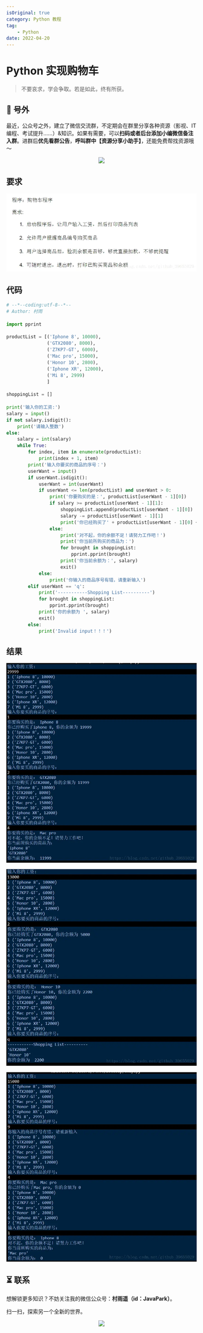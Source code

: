 ```yaml
---
isOriginal: true
category: Python 教程
tag:
    - Python
date: 2022-04-20
---
```


# Python 实现购物车

>
> 不要哀求，学会争取。若是如此，终有所获。
> 

## 🎈 号外

最近，公众号之外，建立了微信交流群，不定期会在群里分享各种资源（影视、IT 编程、考试提升……）&知识。如果有需要，可以**扫码或者后台添加小编微信备注入群**。进群后**优先看群公告**，**呼叫群中【资源分享小助手】**，还能免费帮找资源哦～

<center>
<img src="/contact/wxgroup.jpg" width="150"> 
</center>

## 要求
![](assets/35-20230927212503189.webp)

## 代码

```python
# --*--coding:utf-8--*--
# Author: 村雨

import pprint

productList = [('Iphone 8', 10000),
               ('GTX2080', 8000),
               ('Z7KP7-GT', 6000),
               ('Mac pro', 15000),
               ('Honor 10', 2800),
               ('Iphone XR', 12000),
               ('Mi 8', 2999)
               ]

shoppingList = []

print('输入你的工资:')
salary = input()
if not salary.isdigit():
    print('请输入整数')
else:
    salary = int(salary)
    while True:
        for index, item in enumerate(productList):
            print(index + 1, item)
        print('输入你要买的商品的序号：')
        userWant = input()
        if userWant.isdigit():
            userWant = int(userWant)
            if userWant <= len(productList) and userWant > 0:
                print('你要购买的是：', productList[userWant - 1][0])
                if salary >= productList[userWant - 1][1]:
                    shoppingList.append(productList[userWant - 1][0])
                    salary -= productList[userWant - 1][1]
                    print('你已经购买了' + productList[userWant - 1][0] + ', 你的余额为 ' + str(salary))
                else:
                    print('对不起，你的余额不足！请努力工作吧！')
                    print('你当前所购买的商品为：')
                    for brought in shoppingList:
                        pprint.pprint(brought)
                    print('你当前余额为：', salary)
                    exit()
            else:
                print('你输入的商品序号有错，请重新输入')
        elif userWant == 'q':
            print('-----------Shopping List----------')
            for brought in shoppingList:
                pprint.pprint(brought)
            print('你的余额为 ', salary)
            exit()
        else:
            print('Invalid input！！！')
```

## 结果
![](assets/35-20230927212503160.webp)

![](assets/35-20230927212503159-5821103.webp)

![](assets/35-20230927212503159.webp)

## ⏳ 联系

想解锁更多知识？不妨关注我的微信公众号：**村雨遥（id：JavaPark）**。

扫一扫，探索另一个全新的世界。

<center>
<img src="/contact/contact.png" width="300">
</center>